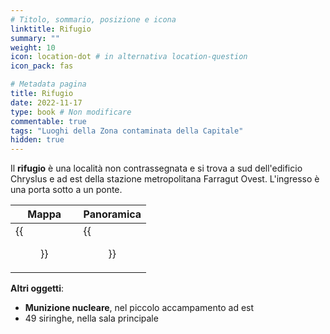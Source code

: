 ```yaml
---
# Titolo, sommario, posizione e icona
linktitle: Rifugio
summary: ""
weight: 10
icon: location-dot # in alternativa location-question
icon_pack: fas

# Metadata pagina
title: Rifugio
date: 2022-11-17
type: book # Non modificare
commentable: true
tags: "Luoghi della Zona contaminata della Capitale"
hidden: true
---
```


<div class="fo3">


Il **rifugio** è una località non contrassegnata e si trova a sud dell'edificio Chryslus e ad est della stazione metropolitana Farragut Ovest. L'ingresso è una porta sotto a un ponte.

| Mappa                               | Panoramica                      |
| ----------------------------------- | ------------------------------- |
| {{<figure src="fo3/Shelter_loc.webp">}} | {{<figure src="fo3/Shelter.webp">}} |


**Altri oggetti**:
- **Munizione nucleare**, nel piccolo accampamento ad est
- 49 siringhe, nella sala principale

</div>